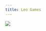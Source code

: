 ```yaml
---
title: Leo Games
---
```


[<img src="https://new.sibapp.com/files/Sibapp-Download-Icons/dl-eng.png">](https://new.sibapp.com/applications/amazia)

